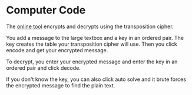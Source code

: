 # Computer Code

The 
[online tool](https://www.boxentriq.com/code-breaking/columnar-transposition-cipher)
encrypts and decrypts using the transposition cipher.

You add a message to the large textbox and a key in an ordered pair. The key creates the table your transposition cipher will use. Then you click encode and get your encrypted message.

To decrypt, you enter your encrypted message and enter the key in an ordered pair and click decode. 

If you don't know the key, you can also click auto solve and it brute forces the encrypted message to find the plain text.

